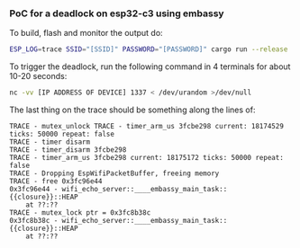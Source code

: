 ### PoC for a deadlock on esp32-c3 using embassy

To build, flash and monitor the output do:

```bash
ESP_LOG=trace SSID="[SSID]" PASSWORD="[PASSWORD]" cargo run --release
```

To trigger the deadlock, run the following command in 4 terminals for about 10-20 seconds:

```bash
nc -vv [IP ADDRESS OF DEVICE] 1337 < /dev/urandom >/dev/null
```

The last thing on the trace should be something along the lines of:

```
TRACE - mutex_unlock TRACE - timer_arm_us 3fcbe298 current: 18174529 ticks: 50000 repeat: false
TRACE - timer disarm
TRACE - timer_disarm 3fcbe298
TRACE - timer_arm_us 3fcbe298 current: 18175172 ticks: 50000 repeat: false
TRACE - Dropping EspWifiPacketBuffer, freeing memory
TRACE - free 0x3fc96e44
0x3fc96e44 - wifi_echo_server::____embassy_main_task::{{closure}}::HEAP
    at ??:??
TRACE - mutex_lock ptr = 0x3fc8b38c
0x3fc8b38c - wifi_echo_server::____embassy_main_task::{{closure}}::HEAP
    at ??:??
```
